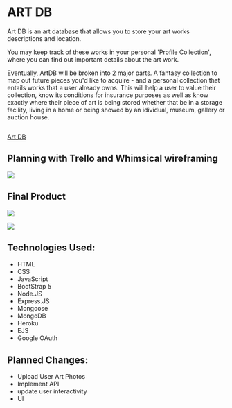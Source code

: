 # ART DB

Art DB is an art database that allows you to store your art works descriptions and location. 

You may keep track of these works in your personal 'Profile Collection', where you can find out important details about the art work.


Eventually, ArtDB will be broken into 2 major parts. A fantasy collection to map out future pieces you'd like to acquire - and a personal collection that entails works that a user already owns. This will help a user to value their collection, know its conditions for insurance purposes as well as know exactly where their piece of art is being stored whether that be in a storage facility, living in a home or being showed by an idividual, museum, gallery or auction house. 



```
```
[Art DB](https://artworkdb.herokuapp.com/)

## Planning with Trello and Whimsical wireframing 

![](https://imgur.com/2EqCCbW.png)

## Final Product 

![](https://imgur.com/qAdFu5J.png)

![](https://imgur.com/K58zYMd.png)

## Technologies Used:
- HTML
- CSS
- JavaScript
- BootStrap 5
- Node.JS
- Express.JS
- Mongoose
- MongoDB
- Heroku
- EJS
- Google OAuth

## Planned Changes:
- Upload User Art Photos
- Implement API
- update user interactivity
- UI
